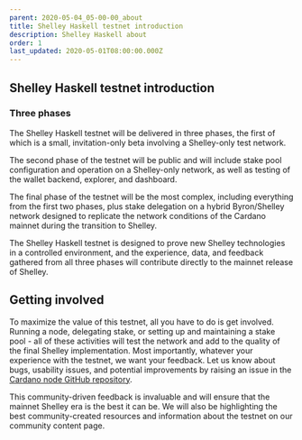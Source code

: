 ```yaml
---
parent: 2020-05-04_05-00-00_about
title: Shelley Haskell testnet introduction
description: Shelley Haskell about
order: 1
last_updated: 2020-05-01T08:00:00.000Z
---
```

## Shelley Haskell testnet introduction

### Three phases
The Shelley Haskell testnet will be delivered in three phases, the first of which is a small, invitation-only beta involving a Shelley-only test network.

The second phase of the testnet will be public and will include stake pool configuration and operation on a Shelley-only network, as well as testing of the wallet backend, explorer, and dashboard.

The final phase of the testnet will be the most complex, including everything from the first two phases, plus stake delegation on a hybrid Byron/Shelley network designed to replicate the network conditions of the Cardano mainnet during the transition to Shelley.

The Shelley Haskell testnet is designed to prove new Shelley technologies in a controlled environment, and the experience, data, and feedback gathered from all three phases will contribute directly to the mainnet release of Shelley.

## Getting involved

To maximize the value of this testnet, all you have to do is get involved. Running a node, delegating stake, or setting up and maintaining a stake pool - all of these activities will test the network and add to the quality of the final Shelley implementation. Most importantly, whatever your experience with the testnet, we want your feedback. Let us know about bugs, usability issues, and potential improvements by raising an issue in the [Cardano node GitHub repository](https://github.com/input-output-hk/cardano-node). 

This community-driven feedback is invaluable and will ensure that the mainnet Shelley era is the best it can be. We will also be highlighting the best community-created resources and information about the testnet on our community content page.



